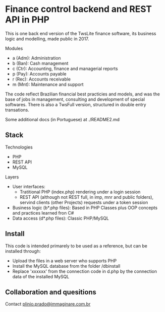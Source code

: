 # Finance control backend and REST API in PHP 

This is one back end version of the TwsLite finance software, its business logic and modelling, made public in 2017.

Modules
* a (Adm): Administration
* b (Ban): Cash management
* c (Ctr): Accounting, finance and managerial reports
* p (Pay): Accounts payable
* r (Rec): Accounts receivable
* m (Mnt): Maintenance and support

The code reflect Brazilian financial best practicies and models, and was the base of jobs in management, consulting and development of special softwares. There is also a TwsFull version, structured in double entry transations.

Some additional docs (in Portuguese) at ./README2.md

## Stack

Technologies
* PHP
* REST API
* MySQL

Layers
* User interfaces:
  * Tratitional PHP (index.php) rendering under a login session
  * REST API (although not REST full, in imp, mnr and public folders), servind clients (other Projects) requests under a token session
* Business logic (b*.php files): Based in PHP Classes plus OOP concepts and practices learned fron C#
* Data access (d*.php files): Classic PHP/MySQL 

## Install

This code is intended primarely to be used as a reference, but can be installed through:

* Upload the files in a web server who supports PHP
* Install the MySQL database from the folder /dbinstall
* Replace 'xxxxxx' from the connection code in d.php by the connection data of the installed MySQL

## Collaboration and quesitions

Contact plinio.prado@immaginare.com.br
